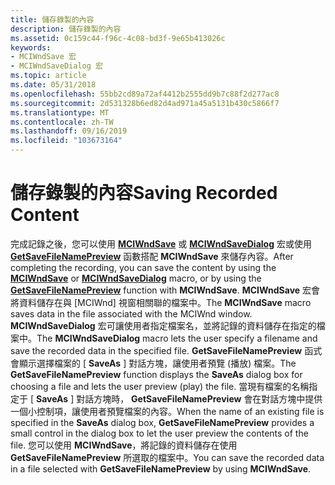 ```yaml
---
title: 儲存錄製的內容
description: 儲存錄製的內容
ms.assetid: 0c159c44-f96c-4c08-bd3f-9e65b413026c
keywords:
- MCIWndSave 宏
- MCIWndSaveDialog 宏
ms.topic: article
ms.date: 05/31/2018
ms.openlocfilehash: 55bb2cd89a72af4412b2555dd9b7c88f2d277ac8
ms.sourcegitcommit: 2d531328b6ed82d4ad971a45a5131b430c5866f7
ms.translationtype: MT
ms.contentlocale: zh-TW
ms.lasthandoff: 09/16/2019
ms.locfileid: "103673164"
---
```

# <a name="saving-recorded-content"></a><span data-ttu-id="07fda-105">儲存錄製的內容</span><span class="sxs-lookup"><span data-stu-id="07fda-105">Saving Recorded Content</span></span>

<span data-ttu-id="07fda-106">完成記錄之後，您可以使用 [**MCIWndSave**](/windows/desktop/api/Vfw/nf-vfw-mciwndsave) 或 [**MCIWndSaveDialog**](/windows/desktop/api/Vfw/nf-vfw-mciwndsavedialog) 宏或使用 [**GetSaveFileNamePreview**](/windows/desktop/api/Vfw/nf-vfw-getsavefilenamepreviewa) 函數搭配 **MCIWndSave** 來儲存內容。</span><span class="sxs-lookup"><span data-stu-id="07fda-106">After completing the recording, you can save the content by using the [**MCIWndSave**](/windows/desktop/api/Vfw/nf-vfw-mciwndsave) or [**MCIWndSaveDialog**](/windows/desktop/api/Vfw/nf-vfw-mciwndsavedialog) macro, or by using the [**GetSaveFileNamePreview**](/windows/desktop/api/Vfw/nf-vfw-getsavefilenamepreviewa) function with **MCIWndSave**.</span></span> <span data-ttu-id="07fda-107">**MCIWndSave** 宏會將資料儲存在與 [MCIWnd] 視窗相關聯的檔案中。</span><span class="sxs-lookup"><span data-stu-id="07fda-107">The **MCIWndSave** macro saves data in the file associated with the MCIWnd window.</span></span> <span data-ttu-id="07fda-108">**MCIWndSaveDialog** 宏可讓使用者指定檔案名，並將記錄的資料儲存在指定的檔案中。</span><span class="sxs-lookup"><span data-stu-id="07fda-108">The **MCIWndSaveDialog** macro lets the user specify a filename and save the recorded data in the specified file.</span></span> <span data-ttu-id="07fda-109">**GetSaveFileNamePreview** 函式會顯示選擇檔案的 [ **SaveAs** ] 對話方塊，讓使用者預覽 (播放) 檔案。</span><span class="sxs-lookup"><span data-stu-id="07fda-109">The **GetSaveFileNamePreview** function displays the **SaveAs** dialog box for choosing a file and lets the user preview (play) the file.</span></span> <span data-ttu-id="07fda-110">當現有檔案的名稱指定于 [ **SaveAs** ] 對話方塊時， **GetSaveFileNamePreview** 會在對話方塊中提供一個小控制項，讓使用者預覽檔案的內容。</span><span class="sxs-lookup"><span data-stu-id="07fda-110">When the name of an existing file is specified in the **SaveAs** dialog box, **GetSaveFileNamePreview** provides a small control in the dialog box to let the user preview the contents of the file.</span></span> <span data-ttu-id="07fda-111">您可以使用 **MCIWndSave**，將記錄的資料儲存在使用 **GetSaveFileNamePreview** 所選取的檔案中。</span><span class="sxs-lookup"><span data-stu-id="07fda-111">You can save the recorded data in a file selected with **GetSaveFileNamePreview** by using **MCIWndSave**.</span></span>

 

 




